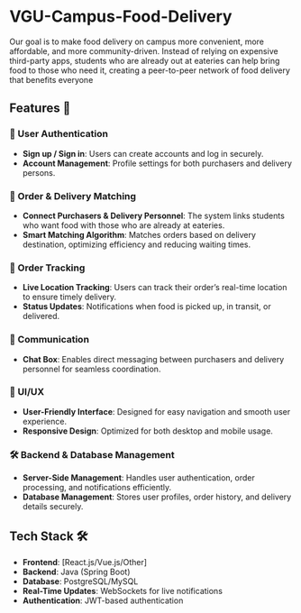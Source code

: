 # VGU-Campus-Food-Delivery
Our goal is to make food delivery on campus more convenient, more affordable, and more community-driven. Instead of relying on expensive third-party apps, students who are already out at eateries can help bring food to those who need it, creating a peer-to-peer network of food delivery that benefits everyone


## Features 📌

### 🔑 User Authentication  
- **Sign up / Sign in**: Users can create accounts and log in securely.  
- **Account Management**: Profile settings for both purchasers and delivery persons.  

### 🔄 Order & Delivery Matching  
- **Connect Purchasers & Delivery Personnel**: The system links students who want food with those who are already at eateries.  
- **Smart Matching Algorithm**: Matches orders based on delivery destination, optimizing efficiency and reducing waiting times.  

### 📍 Order Tracking  
- **Live Location Tracking**: Users can track their order’s real-time location to ensure timely delivery.  
- **Status Updates**: Notifications when food is picked up, in transit, or delivered.  

### 💬 Communication  
- **Chat Box**: Enables direct messaging between purchasers and delivery personnel for seamless coordination.  

### 🎨 UI/UX  
- **User-Friendly Interface**: Designed for easy navigation and smooth user experience.  
- **Responsive Design**: Optimized for both desktop and mobile usage.  

### 🛠️ Backend & Database Management  
- **Server-Side Management**: Handles user authentication, order processing, and notifications efficiently.  
- **Database Management**: Stores user profiles, order history, and delivery details securely.  

## Tech Stack 🛠️  
- **Frontend**: [React.js/Vue.js/Other]  
- **Backend**: Java (Spring Boot)  
- **Database**: PostgreSQL/MySQL  
- **Real-Time Updates**: WebSockets for live notifications  
- **Authentication**: JWT-based authentication  
